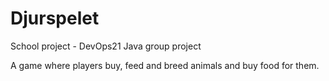 # Djurspelet
School project - DevOps21 Java group project

A game where players buy, feed and breed animals and buy food for them.
